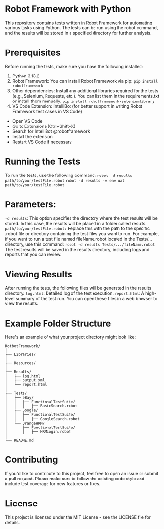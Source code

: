 # Robot Framework with Python

This repository contains tests written in Robot Framework for automating various tasks using Python. The tests can be run using the robot command, and the results will be stored in a specified directory for further analysis.

# Prerequisites
Before running the tests, make sure you have the following installed:
1. Python 3.13.2
2. Robot Framework: You can install Robot Framework via pip:
```pip install robotframework```
3. Other dependencies: Install any additional libraries required for the tests (e.g., Selenium, Requests, etc.). You can list them in the requirements.txt or install them manually.
```pip install robotframework-seleniumlibrary```
4. VS Code Extension: IntelliBot (for better support in writing Robot Framework test cases in VS Code)
  - Open VS Code
  - Go to Extensions (Ctrl+Shift+X)
  - Search for IntelliBot @robotframework
  - Install the extension
  - Restart VS Code if necessary

# Running the Tests
To run the tests, use the following command:
```robot -d results path/to/your/testFile.robot```
```robot -d results -v env:uat path/to/your/testFile.robot```

# Parameters:
```-d results```: This option specifies the directory where the test results will be stored. In this case, the results will be placed in a folder called results.
```path/to/your/testFile.robot:``` Replace this with the path to the specific .robot file or directory containing the test files you want to run.
For example, if you want to run a test file named fileName.robot located in the Tests/... directory, use this command:
```robot -d results Tests/.../fileName.robot```
The test results will be saved in the results directory, including logs and reports that you can review.

# Viewing Results
After running the tests, the following files will be generated in the results directory:
```log.html```: Detailed log of the test execution.
```report.html```: A high-level summary of the test run.
You can open these files in a web browser to view the results.

# Example Folder Structure
Here's an example of what your project directory might look like:

```
RotbotFramework/
│
├── Libraries/                            
│
├── Resources/                            
│
├── Results/                              
│   ├── log.html                          
│   ├── output.xml                        
│   └── report.html                       
│
├── Tests/                                
│   ├── eBay/                             
│   │   ├── FunctionalTestSuite/          
│   │   │   ├── BasicSearch.robot        
│   ├── Google/                           
│   │   ├── FunctionalTestSuite/          
│   │   │   ├── GoogleSearch.robot      
│   └── OrangeHRM/                        
│       ├── FunctionalTestSuite/          
│       │   ├── HRMLogin.robot           
│
└── README.md                             
```

# Contributing
If you'd like to contribute to this project, feel free to open an issue or submit a pull request. Please make sure to follow the existing code style and include test coverage for new features or fixes.

# License
This project is licensed under the MIT License - see the LICENSE file for details.

